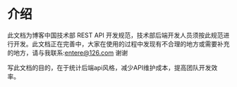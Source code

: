 # 介绍

此文档为博客中国技术部 REST API 开发规范，技术部后端开发人员须按此规范进行开发。此文档正在完善中，大家在使用的过程中发现有不合理的地方或需要补充的地方，请与我联系:entere@126.com 谢谢

写此文档的目的，在于统计后端api风格，减少API维护成本，提高团队开发效率。





